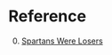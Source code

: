 # Reference

0. [Spartans Were Losers](https://foreignpolicy.com/2023/07/22/sparta-popular-culture-united-states-military-bad-history/)

